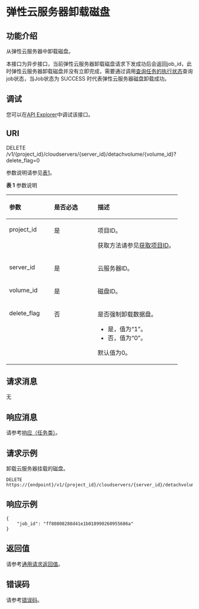 # 弹性云服务器卸载磁盘<a name="ecs_02_0606"></a>

## 功能介绍<a name="section131779110562"></a>

从弹性云服务器中卸载磁盘。

本接口为异步接口，当前弹性云服务器卸载磁盘请求下发成功后会返回job\_id，此时弹性云服务器卸载磁盘并没有立即完成，需要通过调用[查询任务的执行状态](查询任务的执行状态.md)查询job状态，当Job状态为 SUCCESS 时代表弹性云服务器磁盘卸载成功。

## 调试<a name="section926243314015"></a>

您可以在[API Explorer](https://apiexplorer.developer.huaweicloud.com/apiexplorer/doc?product=ECS&api=DetachServerVolume)中调试该接口。

## URI<a name="section2114566910562"></a>

DELETE /v1/\{project\_id\}/cloudservers/\{server\_id\}/detachvolume/\{volume\_id\}?delete\_flag=0

参数说明请参见[表1](#table2814978410562)。

**表 1**  参数说明

<a name="table2814978410562"></a>
<table><thead align="left"><tr id="row4149654710562"><th class="cellrowborder" valign="top" width="26.19%" id="mcps1.2.4.1.1"><p id="p37105578"><a name="p37105578"></a><a name="p37105578"></a>参数</p>
</th>
<th class="cellrowborder" valign="top" width="25.44%" id="mcps1.2.4.1.2"><p id="p52761866"><a name="p52761866"></a><a name="p52761866"></a>是否必选</p>
</th>
<th class="cellrowborder" valign="top" width="48.370000000000005%" id="mcps1.2.4.1.3"><p id="p45852771"><a name="p45852771"></a><a name="p45852771"></a>描述</p>
</th>
</tr>
</thead>
<tbody><tr id="row3491217610562"><td class="cellrowborder" valign="top" width="26.19%" headers="mcps1.2.4.1.1 "><p id="p931403110562"><a name="p931403110562"></a><a name="p931403110562"></a>project_id</p>
</td>
<td class="cellrowborder" valign="top" width="25.44%" headers="mcps1.2.4.1.2 "><p id="p1623904210562"><a name="p1623904210562"></a><a name="p1623904210562"></a>是</p>
</td>
<td class="cellrowborder" valign="top" width="48.370000000000005%" headers="mcps1.2.4.1.3 "><p id="p37593705"><a name="p37593705"></a><a name="p37593705"></a>项目ID。</p>
<p id="p1180512217438"><a name="p1180512217438"></a><a name="p1180512217438"></a>获取方法请参见<a href="获取项目ID.md">获取项目ID</a>。</p>
</td>
</tr>
<tr id="row12799156113429"><td class="cellrowborder" valign="top" width="26.19%" headers="mcps1.2.4.1.1 "><p id="p45509579113512"><a name="p45509579113512"></a><a name="p45509579113512"></a>server_id</p>
</td>
<td class="cellrowborder" valign="top" width="25.44%" headers="mcps1.2.4.1.2 "><p id="p62397288113512"><a name="p62397288113512"></a><a name="p62397288113512"></a>是</p>
</td>
<td class="cellrowborder" valign="top" width="48.370000000000005%" headers="mcps1.2.4.1.3 "><p id="p21015586113512"><a name="p21015586113512"></a><a name="p21015586113512"></a><span id="text107921057133618"><a name="text107921057133618"></a><a name="text107921057133618"></a>云服务器</span>ID。</p>
</td>
</tr>
<tr id="row24368930113434"><td class="cellrowborder" valign="top" width="26.19%" headers="mcps1.2.4.1.1 "><p id="p17993785113434"><a name="p17993785113434"></a><a name="p17993785113434"></a>volume_id</p>
</td>
<td class="cellrowborder" valign="top" width="25.44%" headers="mcps1.2.4.1.2 "><p id="p48210456113434"><a name="p48210456113434"></a><a name="p48210456113434"></a>是</p>
</td>
<td class="cellrowborder" valign="top" width="48.370000000000005%" headers="mcps1.2.4.1.3 "><p id="p349907511364"><a name="p349907511364"></a><a name="p349907511364"></a>磁盘ID。</p>
</td>
</tr>
<tr id="row1414317356215"><td class="cellrowborder" valign="top" width="26.19%" headers="mcps1.2.4.1.1 "><p id="p9143203552117"><a name="p9143203552117"></a><a name="p9143203552117"></a>delete_flag</p>
</td>
<td class="cellrowborder" valign="top" width="25.44%" headers="mcps1.2.4.1.2 "><p id="p614315359212"><a name="p614315359212"></a><a name="p614315359212"></a>否</p>
</td>
<td class="cellrowborder" valign="top" width="48.370000000000005%" headers="mcps1.2.4.1.3 "><p id="p714373516219"><a name="p714373516219"></a><a name="p714373516219"></a>是否强制卸载数据盘。</p>
<a name="ul75218468223"></a><a name="ul75218468223"></a><ul id="ul75218468223"><li>是，值为“1”。</li><li>否，值为“0”。</li></ul>
<p id="p12240675359"><a name="p12240675359"></a><a name="p12240675359"></a>默认值为0。</p>
</td>
</tr>
</tbody>
</table>

## 请求消息<a name="section2710198810562"></a>

无

## 响应消息<a name="section3910292310562"></a>

请参考[响应（任务类）](响应（任务类）.md)。

## 请求示例<a name="section9591135616137"></a>

卸载云服务器挂载的磁盘。

```
DELETE https://{endpoint}/v1/{project_id}/cloudservers/{server_id}/detachvolume/{volume_id}
```

## 响应示例<a name="section18271184161412"></a>

```
{
    "job_id": "ff80808288d41e1b018990260955686a"
}
```

## 返回值<a name="zh-cn_topic_0092803065_ecs_03_0202_section22960139"></a>

请参考[通用请求返回值](通用请求返回值.md)。

## 错误码<a name="zh-cn_topic_0092803065_ecs_03_0601_zh-cn_topic_0057973179_section23611955"></a>

请参考[错误码](错误码.md)。

